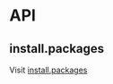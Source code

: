 # API 
## install.packages
Visit [install.packages](http://127.0.0.1:27727/library/utils/html/install.packages.html)
